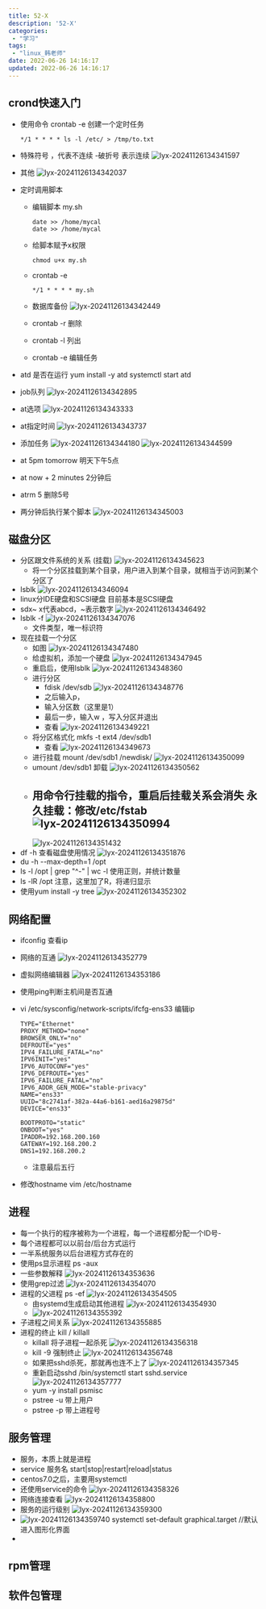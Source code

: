 ```yaml
---
title: 52-X
description: '52-X'
categories:
 - "学习"
tags: 
 - "linux_韩老师"
date: 2022-06-26 14:16:17
updated: 2022-06-26 14:16:17
---
```


## crond快速入门

- 使用命令
  crontab -e 创建一个定时任务

  ```shell
  */1 * * * * ls -l /etc/ > /tmp/to.txt
  ```

- 特殊符号
  ，代表不连续
  -破折号 表示连续
  ![lyx-20241126134341597](attachments/img/lyx-20241126134341597.png)

- 其他
  ![lyx-20241126134342037](attachments/img/lyx-20241126134342037.png)

- 定时调用脚本

  - 编辑脚本
    my.sh

    ```shell
    date >> /home/mycal
    date >> /home/mycal
    ```

  - 给脚本赋予x权限

    ```shell
    chmod u+x my.sh
    ```

  - crontab -e

    ```shell
    */1 * * * * my.sh
    ```

  - 数据库备份
    ![lyx-20241126134342449](attachments/img/lyx-20241126134342449.png)

  - crontab -r 删除

  - crontab -l 列出

  - crontab -e 编辑任务

- atd 是否在运行
  yum install -y atd 
  systemctl start atd

- job队列
  ![lyx-20241126134342895](attachments/img/lyx-20241126134342895.png)

- at选项
  ![lyx-20241126134343333](attachments/img/lyx-20241126134343333.png)

- at指定时间
  ![lyx-20241126134343737](attachments/img/lyx-20241126134343737.png)

- 添加任务
  ![lyx-20241126134344180](attachments/img/lyx-20241126134344180.png)
  ![lyx-20241126134344599](attachments/img/lyx-20241126134344599.png)

- at 5pm tomorrow 明天下午5点

- at now + 2 minutes 2分钟后

- atrm 5 删除5号

- 两分钟后执行某个脚本
  ![lyx-20241126134345003](attachments/img/lyx-20241126134345003.png)

## 磁盘分区

- 分区跟文件系统的关系
  (挂载)
  ![lyx-20241126134345623](attachments/img/lyx-20241126134345623.png)
  - 将一个分区挂载到某个目录，用户进入到某个目录，就相当于访问到某个分区了
- lsblk
  ![lyx-20241126134346094](attachments/img/lyx-20241126134346094.png)
- linux分IDE硬盘和SCSI硬盘
  目前基本是SCSI硬盘
- sdx~  x代表abcd，~表示数字
  ![lyx-20241126134346492](attachments/img/lyx-20241126134346492.png)
- lsblk -f 
  ![lyx-20241126134347076](attachments/img/lyx-20241126134347076.png)
  - 文件类型，唯一标识符
- 现在挂载一个分区
  - 如图
    ![lyx-20241126134347480](attachments/img/lyx-20241126134347480.png)
  - 给虚拟机，添加一个硬盘
    ![lyx-20241126134347945](attachments/img/lyx-20241126134347945.png)
  - 重启后，使用lsblk
    ![lyx-20241126134348360](attachments/img/lyx-20241126134348360.png)
  - 进行分区
    - fdisk /dev/sdb 
      ![lyx-20241126134348776](attachments/img/lyx-20241126134348776.png)
    - 之后输入p，
    - 输入分区数（这里是1）
    - 最后一步，输入w ，写入分区并退出
    - 查看
      ![lyx-20241126134349221](attachments/img/lyx-20241126134349221.png)
  - 将分区格式化
     mkfs -t ext4 /dev/sdb1
    - 查看
      ![lyx-20241126134349673](attachments/img/lyx-20241126134349673.png)
  - 进行挂载
    mount  /dev/sdb1 /newdisk/
    ![lyx-20241126134350099](attachments/img/lyx-20241126134350099.png)
  - umount /dev/sdb1
    卸载
    ![lyx-20241126134350562](attachments/img/lyx-20241126134350562.png)
  - 用命令行挂载的指令，重启后挂载关系会消失
    永久挂载：修改/etc/fstab 
    ![lyx-20241126134350994](attachments/img/lyx-20241126134350994.png)
    - 
      ![lyx-20241126134351432](attachments/img/lyx-20241126134351432.png)
- df -h 查看磁盘使用情况
  ![lyx-20241126134351876](attachments/img/lyx-20241126134351876.png)
- du -h --max-depth=1 /opt 
- ls -l /opt | grep "^-" | wc -l  使用正则，并统计数量
- ls -lR /opt  注意，这里加了R，将递归显示
- 使用yum install -y tree
  ![lyx-20241126134352302](attachments/img/lyx-20241126134352302.png)

## 网络配置

- ifconfig 查看ip

- 网络的互通
  ![lyx-20241126134352779](attachments/img/lyx-20241126134352779.png)

- 虚拟网络编辑器
  ![lyx-20241126134353186](attachments/img/lyx-20241126134353186.png)

- 使用ping判断主机间是否互通

- vi /etc/sysconfig/network-scripts/ifcfg-ens33 编辑ip

  ```shell
  TYPE="Ethernet"
  PROXY_METHOD="none"
  BROWSER_ONLY="no"
  DEFROUTE="yes"
  IPV4_FAILURE_FATAL="no"
  IPV6INIT="yes"
  IPV6_AUTOCONF="yes"
  IPV6_DEFROUTE="yes"
  IPV6_FAILURE_FATAL="no"
  IPV6_ADDR_GEN_MODE="stable-privacy"
  NAME="ens33"
  UUID="8c2741af-382a-44a6-b161-aed16a29875d"
  DEVICE="ens33"
  
  BOOTPROTO="static"
  ONBOOT="yes"
  IPADDR=192.168.200.160
  GATEWAY=192.168.200.2
  DNS1=192.168.200.2
  ```

  - 注意最后五行

- 修改hostname
  vim /etc/hostname

  

## 进程

- 每一个执行的程序被称为一个进程，每一个进程都分配一个ID号-
- 每个进程都可以以前台/后台方式运行
- 一半系统服务以后台进程方式存在的
- 使用ps显示进程
  ps -aux
- 一些参数解释
  ![lyx-20241126134353636](attachments/img/lyx-20241126134353636.png)
- 使用grep过滤
  ![lyx-20241126134354070](attachments/img/lyx-20241126134354070.png)
- 进程的父进程
  ps -ef 
  ![lyx-20241126134354505](attachments/img/lyx-20241126134354505.png)
  - 由systemd生成启动其他进程
    ![lyx-20241126134354930](attachments/img/lyx-20241126134354930.png)
  - 
    ![lyx-20241126134355392](attachments/img/lyx-20241126134355392.png)
- 子进程之间关系
  ![lyx-20241126134355885](attachments/img/lyx-20241126134355885.png)
- 进程的终止
  kill / killall
  - killall 将子进程一起杀死
    ![lyx-20241126134356318](attachments/img/lyx-20241126134356318.png)
  - kill -9 强制终止
    ![lyx-20241126134356748](attachments/img/lyx-20241126134356748.png)
  - 如果把sshd杀死，那就再也连不上了
    ![lyx-20241126134357345](attachments/img/lyx-20241126134357345.png)
  - 重新启动sshd
    /bin/systemctl start sshd.service
    ![lyx-20241126134357777](attachments/img/lyx-20241126134357777.png)
  - yum -y install psmisc
  - pstree -u 带上用户
  - pstree -p 带上进程号

## 服务管理

- 服务，本质上就是进程
- service 服务名 start|stop|restart|reload|status 
- centos7.0之后，主要用systemctl 
- 还使用service的命令
  ![lyx-20241126134358326](attachments/img/lyx-20241126134358326.png)
- 网络连接查看
  ![lyx-20241126134358800](attachments/img/lyx-20241126134358800.png)
- 服务的运行级别
  ![lyx-20241126134359300](attachments/img/lyx-20241126134359300.png)
- ![lyx-20241126134359740](attachments/img/lyx-20241126134359740.png)
  systemctl set-default graphical.target //默认进入图形化界面
- 

## rpm管理

## 软件包管理



